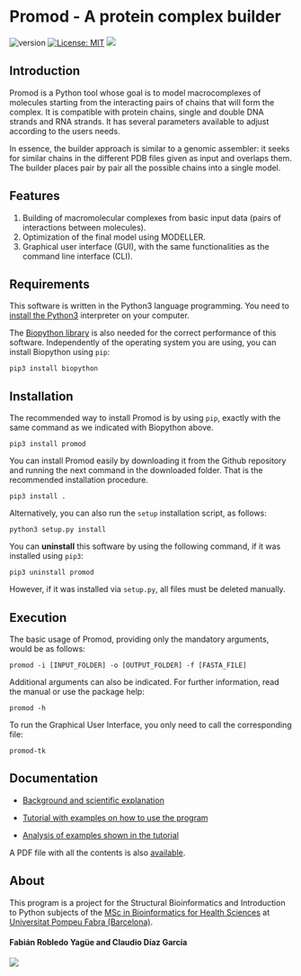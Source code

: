 # Promod - A protein complex builder

![version](https://img.shields.io/badge/version-1.0-blue) [![License: MIT](https://img.shields.io/badge/License-MIT-yellow.svg)](https://opensource.org/licenses/MIT) ![](https://img.shields.io/badge/platforms-linux%2C%20windows-brightgreen.svg)



## Introduction

Promod is a Python tool whose goal is to model macrocomplexes of  molecules starting from the interacting pairs of chains that will form  the complex. It is compatible with protein chains, single and double DNA strands and RNA strands. It has several parameters available to adjust  according to the users needs.

In essence, the builder approach is similar to a genomic assembler:  it seeks for similar chains in the different PDB files given as input  and overlaps them. The builder places pair by pair all the possible  chains into a single model.

## Features

1. Building of macromolecular complexes from basic input data (pairs of interactions between molecules).
2. Optimization of the final model using MODELLER.
3. Graphical user interface (GUI), with the same functionalities as the command line interface (CLI).

## Requirements

This software is written in the Python3 language programming. You need to [install the Python3](https://wiki.python.org/moin/BeginnersGuide/Download) interpreter on your computer.

The [Biopython library](https://biopython.org/) is also needed for the correct performance of this software. Independently of the operating system you are using, you can install Biopython using `pip`:

```
pip3 install biopython
```



## Installation

The recommended way to install Promod is by using `pip`, exactly with the same command as we indicated with Biopython above.

```
pip3 install promod
```

You can install Promod easily by downloading it from the Github repository and running the next command in the downloaded folder. That is the recommended installation procedure.

```
pip3 install .
```

Alternatively, you can also run the `setup` installation script, as follows:

```
python3 setup.py install
```

You can **uninstall** this software by using the following command, if it was installed using `pip3`:

```
pip3 uninstall promod
```

However, if it was installed via `setup.py`, all files must be deleted manually.

## Execution

The basic usage of Promod, providing only the mandatory arguments, would be as follows:

```
promod -i [INPUT_FOLDER] -o [OUTPUT_FOLDER] -f [FASTA_FILE]
```

Additional arguments can also be indicated. For further information, read the manual or use the package help:

```
promod -h
```

To run the Graphical User Interface, you only need to call the corresponding file:

```
promod-tk
```



## Documentation

- [Background and scientific explanation](theory.md)

- [Tutorial with examples on how to use the program](tutorial.md)

- [Analysis of examples shown in the tutorial](analysis.md)

A PDF file with all the contents is also [available](manual.pdf).



## About

This program is a project for the Structural  Bioinformatics and Introduction to Python subjects of the [MSc in  Bioinformatics for Health Sciences](https://www.upf.edu/web/bioinformatics) at [Universitat Pompeu Fabra  (Barcelona)](www.upf.edu).

#### Fabián Robledo Yagüe and Claudio Díaz García

![](https://www.upf.edu/documents/7283915/7376028/marca.png/906677bd-c708-255e-92a3-99524273d872?t=1484925837278)


